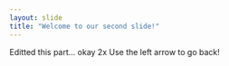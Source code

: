 ```yaml
---
layout: slide
title: "Welcome to our second slide!"
---
```

Editted this part... okay 2x
Use the left arrow to go back!
